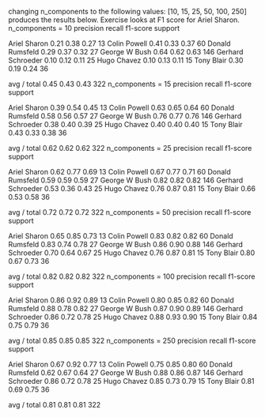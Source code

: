 changing n_components to the following values: [10, 15, 25, 50, 100, 250] produces the results below. Exercise looks at F1 score for Ariel Sharon. n_components = 10 precision recall f1-score support

 Ariel Sharon       0.21      0.38      0.27        13
 Colin Powell       0.41      0.33      0.37        60
Donald Rumsfeld 0.29 0.37 0.32 27 George W Bush 0.64 0.62 0.63 146 Gerhard Schroeder 0.10 0.12 0.11 25 Hugo Chavez 0.10 0.13 0.11 15 Tony Blair 0.30 0.19 0.24 36

  avg / total       0.45      0.43      0.43       322
n_components = 15 precision recall f1-score support

 Ariel Sharon       0.39      0.54      0.45        13
 Colin Powell       0.63      0.65      0.64        60
Donald Rumsfeld 0.58 0.56 0.57 27 George W Bush 0.76 0.77 0.76 146 Gerhard Schroeder 0.38 0.40 0.39 25 Hugo Chavez 0.40 0.40 0.40 15 Tony Blair 0.43 0.33 0.38 36

  avg / total       0.62      0.62      0.62       322
n_components = 25 precision recall f1-score support

 Ariel Sharon       0.62      0.77      0.69        13
 Colin Powell       0.67      0.77      0.71        60
Donald Rumsfeld 0.59 0.59 0.59 27 George W Bush 0.82 0.82 0.82 146 Gerhard Schroeder 0.53 0.36 0.43 25 Hugo Chavez 0.76 0.87 0.81 15 Tony Blair 0.66 0.53 0.58 36

  avg / total       0.72      0.72      0.72       322
n_components = 50 precision recall f1-score support

 Ariel Sharon       0.65      0.85      0.73        13
 Colin Powell       0.83      0.82      0.82        60
Donald Rumsfeld 0.83 0.74 0.78 27 George W Bush 0.86 0.90 0.88 146 Gerhard Schroeder 0.70 0.64 0.67 25 Hugo Chavez 0.76 0.87 0.81 15 Tony Blair 0.80 0.67 0.73 36

  avg / total       0.82      0.82      0.82       322
n_components = 100 precision recall f1-score support

 Ariel Sharon       0.86      0.92      0.89        13
 Colin Powell       0.80      0.85      0.82        60
Donald Rumsfeld 0.88 0.78 0.82 27 George W Bush 0.87 0.90 0.89 146 Gerhard Schroeder 0.86 0.72 0.78 25 Hugo Chavez 0.88 0.93 0.90 15 Tony Blair 0.84 0.75 0.79 36

  avg / total       0.85      0.85      0.85       322
n_components = 250 precision recall f1-score support

 Ariel Sharon       0.67      0.92      0.77        13
 Colin Powell       0.75      0.85      0.80        60
Donald Rumsfeld 0.62 0.67 0.64 27 George W Bush 0.88 0.86 0.87 146 Gerhard Schroeder 0.86 0.72 0.78 25 Hugo Chavez 0.85 0.73 0.79 15 Tony Blair 0.81 0.69 0.75 36

  avg / total       0.81      0.81      0.81       322
